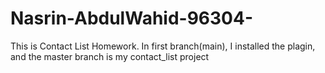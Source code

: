# Nasrin-AbdulWahid-96304-
This is Contact List Homework. 
In first branch(main), I installed the plagin, and the master branch is my contact_list project
